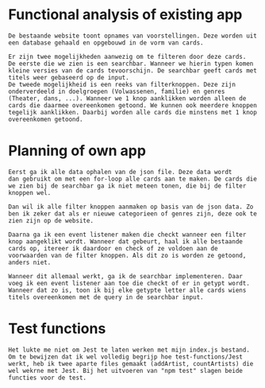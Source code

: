 # Functional analysis of existing app
    De bestaande website toont opnames van voorstellingen. Deze worden uit een database gehaald en opgebouwd in de vorm van cards. 

    Er zijn twee mogelijkheden aanwezig om te filteren door deze cards. 
    De eerste die we zien is een searchbar. Wanneer we hierin typen komen kleine versies van de cards tevoorschijn. De searchbar geeft cards met titels weer gebaseerd op de input. 
    De tweede mogelijkheid is een reeks van filterknoppen. Deze zijn onderverdeeld in doelgroepen (Volwassenen, familie) en genres (Theater, dans, ...). Wanneer we 1 knop aanklikken worden alleen de cards die daarmee overeenkomen getoond. We kunnen ook meerdere knoppen tegelijk aanklikken. Daarbij worden alle cards die minstens met 1 knop overeenkomen getoond. 

# Planning of own app
    Eerst ga ik alle data ophalen van de json file. Deze data wordt
    dan gebruikt om met een for-loop alle cards aan te maken. De cards die we zien bij de searchbar ga ik niet meteen tonen, die bij de filter knoppen wel.

    Dan wil ik alle filter knoppen aanmaken op basis van de json data. Zo ben ik zeker dat als er nieuwe categorieen of genres zijn, deze ook te zien zijn op de website.

    Daarna ga ik een event listener maken die checkt wanneer een filter knop aangeklikt wordt. Wanneer dat gebeurt, haal ik alle bestaande cards op, itereer ik daardoor en check of ze voldoen aan de voorwaarden van de filter knoppen. Als dit zo is worden ze getoond, anders niet. 

    Wanneer dit allemaal werkt, ga ik de searchbar implementeren. Daar voeg ik een event listener aan toe die checkt of er in getypt wordt. Wanneer dat zo is, toon ik bij elke getypte letter alle cards wiens titels overeenkomen met de query in de searchbar input. 

# Test functions
    Het lukte me niet om Jest te laten werken met mijn index.js bestand. Om te bewijzen dat ik wel volledig begrijp hoe test-functions/Jest werkt, heb ik twee aparte files gemaakt (addArtist, countArtists) die wel wekrne met Jest. Bij het uitvoeren van "npm test" slagen beide functies voor de test.
    
 
